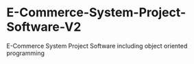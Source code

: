 # E-Commerce-System-Project-Software-V2
E-Commerce System Project Software including  object oriented programming
